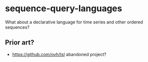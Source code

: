# sequence-query-languages
What about a declarative language for time series and other ordered sequences?

## Prior art?
 - https://github.com/ovh/tsl abandoned project?
